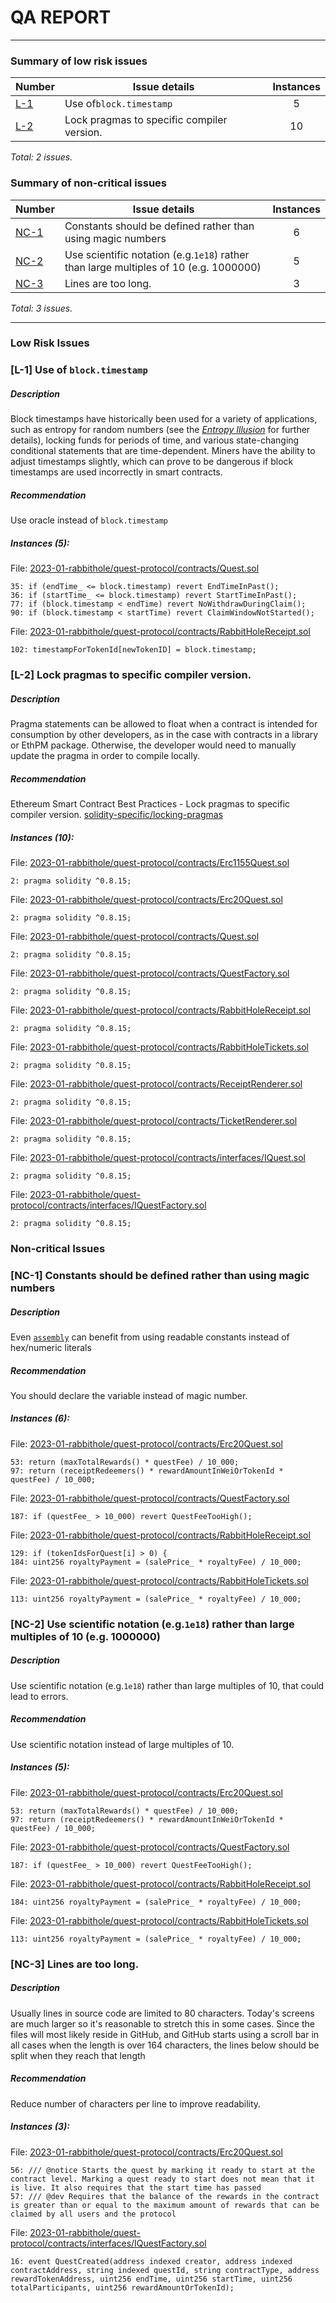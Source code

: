# QA REPORT

---

### Summary of low risk issues


| Number     | Issue details                              | Instances |
| ------------ | -------------------------------------------- | :---------: |
| [L-1](#L1) | Use of`block.timestamp`                    |     5     |
| [L-2](#L5) | Lock pragmas to specific compiler version. |    10    |

*Total: 2 issues.*

### Summary of non-critical issues


| Number       | Issue details                                                                         | Instances |
| -------------- | --------------------------------------------------------------------------------------- | :---------: |
| [NC-1](#NC1) | Constants should be defined rather than using magic numbers                           |     6     |
| [NC-2](#NC2) | Use scientific notation (e.g.`1e18`) rather than large multiples of 10 (e.g. 1000000) |     5     |
| [NC-3](#NC3) | Lines are too long.                                                                   |     3     |

*Total: 3 issues.*

---

### Low Risk Issues

### <a id=L1>[L-1]</a> Use of `block.timestamp`

##### Description

Block timestamps have historically been used for a variety of applications, such as entropy for random numbers (see the *[Entropy Illusion](https://hacken.io/discover/most-common-smart-contract-vulnerabilities/#Entropy_Illusion)* for further details), locking funds for periods of time, and various state-changing conditional statements that are time-dependent. Miners have the ability to adjust timestamps slightly, which can prove to be dangerous if block timestamps are used incorrectly in smart contracts.

##### Recommendation

Use oracle instead of `block.timestamp`

##### *Instances (5):*

File: [2023-01-rabbithole/quest-protocol/contracts/Quest.sol](https://github.com/rabbitholegg/quest-protocol/tree/8c4c1f71221570b14a0479c216583342bd652d8d/contracts/Quest.sol#L35 )

```solidity
35: if (endTime_ <= block.timestamp) revert EndTimeInPast();
36: if (startTime_ <= block.timestamp) revert StartTimeInPast();
77: if (block.timestamp < endTime) revert NoWithdrawDuringClaim();
90: if (block.timestamp < startTime) revert ClaimWindowNotStarted();
```

File: [2023-01-rabbithole/quest-protocol/contracts/RabbitHoleReceipt.sol](https://github.com/rabbitholegg/quest-protocol/tree/8c4c1f71221570b14a0479c216583342bd652d8d/contracts/RabbitHoleReceipt.sol#L102 )

```solidity
102: timestampForTokenId[newTokenID] = block.timestamp;
```

### <a id=L5>[L-2]</a> Lock pragmas to specific compiler version.

##### Description

Pragma statements can be allowed to float when a contract is intended for consumption by other developers, as in the case with contracts in a library or EthPM package. Otherwise, the developer would need to manually update the pragma in order to compile locally.

##### Recommendation

Ethereum Smart Contract Best Practices - Lock pragmas to specific compiler version. [solidity-specific/locking-pragmas](https://consensys.github.io/smart-contract-best-practices/development-recommendations/solidity-specific/locking-pragmas/)

##### *Instances (10):*

File: [2023-01-rabbithole/quest-protocol/contracts/Erc1155Quest.sol](https://github.com/rabbitholegg/quest-protocol/tree/8c4c1f71221570b14a0479c216583342bd652d8d/contracts/Erc1155Quest.sol#L2 )

```solidity
2: pragma solidity ^0.8.15;
```

File: [2023-01-rabbithole/quest-protocol/contracts/Erc20Quest.sol](https://github.com/rabbitholegg/quest-protocol/tree/8c4c1f71221570b14a0479c216583342bd652d8d/contracts/Erc20Quest.sol#L2 )

```solidity
2: pragma solidity ^0.8.15;
```

File: [2023-01-rabbithole/quest-protocol/contracts/Quest.sol](https://github.com/rabbitholegg/quest-protocol/tree/8c4c1f71221570b14a0479c216583342bd652d8d/contracts/Quest.sol#L2 )

```solidity
2: pragma solidity ^0.8.15;
```

File: [2023-01-rabbithole/quest-protocol/contracts/QuestFactory.sol](https://github.com/rabbitholegg/quest-protocol/tree/8c4c1f71221570b14a0479c216583342bd652d8d/contracts/QuestFactory.sol#L2 )

```solidity
2: pragma solidity ^0.8.15;
```

File: [2023-01-rabbithole/quest-protocol/contracts/RabbitHoleReceipt.sol](https://github.com/rabbitholegg/quest-protocol/tree/8c4c1f71221570b14a0479c216583342bd652d8d/contracts/RabbitHoleReceipt.sol#L2 )

```solidity
2: pragma solidity ^0.8.15;
```

File: [2023-01-rabbithole/quest-protocol/contracts/RabbitHoleTickets.sol](https://github.com/rabbitholegg/quest-protocol/tree/8c4c1f71221570b14a0479c216583342bd652d8d/contracts/RabbitHoleTickets.sol#L2 )

```solidity
2: pragma solidity ^0.8.15;
```

File: [2023-01-rabbithole/quest-protocol/contracts/ReceiptRenderer.sol](https://github.com/rabbitholegg/quest-protocol/tree/8c4c1f71221570b14a0479c216583342bd652d8d/contracts/ReceiptRenderer.sol#L2 )

```solidity
2: pragma solidity ^0.8.15;
```

File: [2023-01-rabbithole/quest-protocol/contracts/TicketRenderer.sol](https://github.com/rabbitholegg/quest-protocol/tree/8c4c1f71221570b14a0479c216583342bd652d8d/contracts/TicketRenderer.sol#L2 )

```solidity
2: pragma solidity ^0.8.15;
```

File: [2023-01-rabbithole/quest-protocol/contracts/interfaces/IQuest.sol](https://github.com/rabbitholegg/quest-protocol/tree/8c4c1f71221570b14a0479c216583342bd652d8d/contracts/interfaces/IQuest.sol#L2 )

```solidity
2: pragma solidity ^0.8.15;
```

File: [2023-01-rabbithole/quest-protocol/contracts/interfaces/IQuestFactory.sol](https://github.com/rabbitholegg/quest-protocol/tree/8c4c1f71221570b14a0479c216583342bd652d8d/contracts/interfaces/IQuestFactory.sol#L2 )

```solidity
2: pragma solidity ^0.8.15;
```

### Non-critical Issues

### <a id=NC1>[NC-1]</a> Constants should be defined rather than using magic numbers

##### Description

Even [`assembly`](https://github.com/code-423n4/2022-05-opensea-seaport/blob/9d7ce4d08bf3c3010304a0476a785c70c0e90ae7/contracts/lib/TokenTransferrer.sol#L35-L39) can benefit from using readable constants instead of hex/numeric literals

##### Recommendation

You should declare the variable instead of magic number.

##### *Instances (6):*

File: [2023-01-rabbithole/quest-protocol/contracts/Erc20Quest.sol](https://github.com/rabbitholegg/quest-protocol/tree/8c4c1f71221570b14a0479c216583342bd652d8d/contracts/Erc20Quest.sol#L53 )

```solidity
53: return (maxTotalRewards() * questFee) / 10_000;
97: return (receiptRedeemers() * rewardAmountInWeiOrTokenId * questFee) / 10_000;
```

File: [2023-01-rabbithole/quest-protocol/contracts/QuestFactory.sol](https://github.com/rabbitholegg/quest-protocol/tree/8c4c1f71221570b14a0479c216583342bd652d8d/contracts/QuestFactory.sol#L187 )

```solidity
187: if (questFee_ > 10_000) revert QuestFeeTooHigh();
```

File: [2023-01-rabbithole/quest-protocol/contracts/RabbitHoleReceipt.sol](https://github.com/rabbitholegg/quest-protocol/tree/8c4c1f71221570b14a0479c216583342bd652d8d/contracts/RabbitHoleReceipt.sol#L129 )

```solidity
129: if (tokenIdsForQuest[i] > 0) {
184: uint256 royaltyPayment = (salePrice_ * royaltyFee) / 10_000;
```

File: [2023-01-rabbithole/quest-protocol/contracts/RabbitHoleTickets.sol](https://github.com/rabbitholegg/quest-protocol/tree/8c4c1f71221570b14a0479c216583342bd652d8d/contracts/RabbitHoleTickets.sol#L113 )

```solidity
113: uint256 royaltyPayment = (salePrice_ * royaltyFee) / 10_000;
```

### <a id=NC2>[NC-2]</a> Use scientific notation (e.g.`1e18`) rather than large multiples of 10 (e.g. 1000000)

##### Description

Use scientific notation (e.g.`1e18`) rather than large multiples of 10, that could lead to errors.

##### Recommendation

Use scientific notation instead of large multiples of 10.

##### *Instances (5):*

File: [2023-01-rabbithole/quest-protocol/contracts/Erc20Quest.sol](https://github.com/rabbitholegg/quest-protocol/tree/8c4c1f71221570b14a0479c216583342bd652d8d/contracts/Erc20Quest.sol#L50 )

```solidity
53: return (maxTotalRewards() * questFee) / 10_000;
97: return (receiptRedeemers() * rewardAmountInWeiOrTokenId * questFee) / 10_000;
```

File: [2023-01-rabbithole/quest-protocol/contracts/QuestFactory.sol](https://github.com/rabbitholegg/quest-protocol/tree/8c4c1f71221570b14a0479c216583342bd652d8d/contracts/QuestFactory.sol#L187 )

```solidity
187: if (questFee_ > 10_000) revert QuestFeeTooHigh();
```

File: [2023-01-rabbithole/quest-protocol/contracts/RabbitHoleReceipt.sol](https://github.com/rabbitholegg/quest-protocol/tree/8c4c1f71221570b14a0479c216583342bd652d8d/contracts/RabbitHoleReceipt.sol#L184 )

```solidity
184: uint256 royaltyPayment = (salePrice_ * royaltyFee) / 10_000;
```

File: [2023-01-rabbithole/quest-protocol/contracts/RabbitHoleTickets.sol](https://github.com/rabbitholegg/quest-protocol/tree/8c4c1f71221570b14a0479c216583342bd652d8d/contracts/RabbitHoleTickets.sol#L113 )

```solidity
113: uint256 royaltyPayment = (salePrice_ * royaltyFee) / 10_000;
```

### <a id=NC3>[NC-3]</a> Lines are too long.

##### Description

Usually lines in source code are limited to 80 characters. Today's screens are much larger so it's reasonable to stretch this in some cases. Since the files will most likely reside in GitHub, and GitHub starts using a scroll bar in all cases when the length is over 164 characters, the lines below should be split when they reach that length

##### Recommendation

Reduce number of characters per line to improve readability.

##### *Instances (3):*

File: [2023-01-rabbithole/quest-protocol/contracts/Erc20Quest.sol](https://github.com/rabbitholegg/quest-protocol/tree/8c4c1f71221570b14a0479c216583342bd652d8d/contracts/Erc20Quest.sol#L56 )

```solidity
56: /// @notice Starts the quest by marking it ready to start at the contract level. Marking a quest ready to start does not mean that it is live. It also requires that the start time has passed
57: /// @dev Requires that the balance of the rewards in the contract is greater than or equal to the maximum amount of rewards that can be claimed by all users and the protocol
```

File: [2023-01-rabbithole/quest-protocol/contracts/interfaces/IQuestFactory.sol](https://github.com/rabbitholegg/quest-protocol/tree/8c4c1f71221570b14a0479c216583342bd652d8d/contracts/interfaces/IQuestFactory.sol#L16 )

```solidity
16: event QuestCreated(address indexed creator, address indexed contractAddress, string indexed questId, string contractType, address rewardTokenAddress, uint256 endTime, uint256 startTime, uint256 totalParticipants, uint256 rewardAmountOrTokenId);
```
